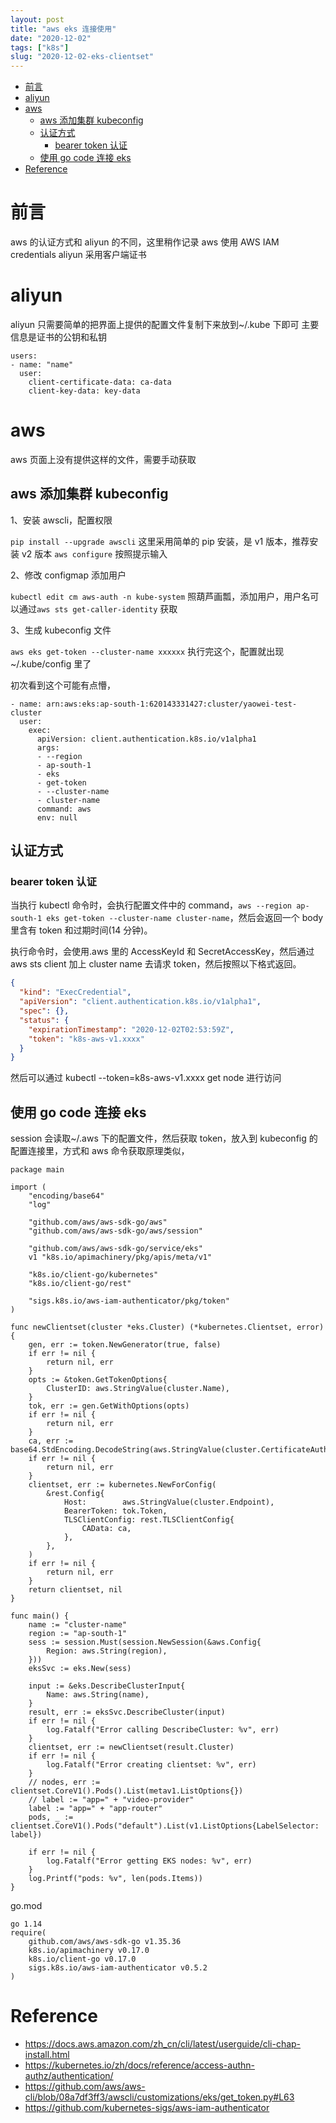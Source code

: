 ```yaml
---
layout: post
title: "aws eks 连接使用"
date: "2020-12-02"
tags: ["k8s"]
slug: "2020-12-02-eks-clientset"
---
```


<!-- vim-markdown-toc Redcarpet -->

* [前言](#前言)
* [aliyun](#aliyun)
* [aws](#aws)
    * [aws 添加集群 kubeconfig](#aws-添加集群-kubeconfig)
    * [认证方式](#认证方式)
        * [bearer token 认证](#bearer-token-认证)
    * [使用 go code 连接 eks](#使用-go-code-连接-eks)
* [Reference](#reference)

<!-- vim-markdown-toc -->

# 前言

aws 的认证方式和 aliyun 的不同，这里稍作记录
aws 使用 AWS IAM credentials
aliyun 采用客户端证书

# aliyun

aliyun 只需要简单的把界面上提供的配置文件复制下来放到~/.kube 下即可
主要信息是证书的公钥和私钥

```
users:
- name: "name"
  user:
    client-certificate-data: ca-data
    client-key-data: key-data

```

# aws

aws 页面上没有提供这样的文件，需要手动获取

## aws 添加集群 kubeconfig

1、安装 awscli，配置权限

`pip install --upgrade awscli` 这里采用简单的 pip 安装，是 v1 版本，推荐安装 v2 版本
`aws configure` 按照提示输入

2、修改 configmap 添加用户

`kubectl edit cm aws-auth -n kube-system` 照葫芦画瓢，添加用户，用户名可以通过`aws sts get-caller-identity` 获取

3、生成 kubeconfig 文件

`aws eks get-token --cluster-name xxxxxx` 执行完这个，配置就出现~/.kube/config 里了

初次看到这个可能有点懵，

```
- name: arn:aws:eks:ap-south-1:620143331427:cluster/yaowei-test-cluster
  user:
    exec:
      apiVersion: client.authentication.k8s.io/v1alpha1
      args:
      - --region
      - ap-south-1
      - eks
      - get-token
      - --cluster-name
      - cluster-name
      command: aws
      env: null
```

## 认证方式

### bearer token 认证

当执行 kubectl 命令时，会执行配置文件中的 command，`aws --region ap-south-1 eks get-token --cluster-name cluster-name`，然后会返回一个 body 里含有 token 和过期时间(14 分钟)。

执行命令时，会使用.aws 里的 AccessKeyId 和 SecretAccessKey，然后通过 aws sts client 加上 cluster name 去请求 token，然后按照以下格式返回。

```json
{
  "kind": "ExecCredential",
  "apiVersion": "client.authentication.k8s.io/v1alpha1",
  "spec": {},
  "status": {
    "expirationTimestamp": "2020-12-02T02:53:59Z",
    "token": "k8s-aws-v1.xxxx"
  }
}
```

然后可以通过 kubectl --token=k8s-aws-v1.xxxx get node 进行访问

## 使用 go code 连接 eks

session 会读取~/.aws 下的配置文件，然后获取 token，放入到 kubeconfig 的配置连接里，方式和 aws 命令获取原理类似，

```golang
package main

import (
	"encoding/base64"
	"log"

	"github.com/aws/aws-sdk-go/aws"
	"github.com/aws/aws-sdk-go/aws/session"

	"github.com/aws/aws-sdk-go/service/eks"
	v1 "k8s.io/apimachinery/pkg/apis/meta/v1"

	"k8s.io/client-go/kubernetes"
	"k8s.io/client-go/rest"

	"sigs.k8s.io/aws-iam-authenticator/pkg/token"
)

func newClientset(cluster *eks.Cluster) (*kubernetes.Clientset, error) {
	gen, err := token.NewGenerator(true, false)
	if err != nil {
		return nil, err
	}
	opts := &token.GetTokenOptions{
		ClusterID: aws.StringValue(cluster.Name),
	}
	tok, err := gen.GetWithOptions(opts)
	if err != nil {
		return nil, err
	}
	ca, err := base64.StdEncoding.DecodeString(aws.StringValue(cluster.CertificateAuthority.Data))
	if err != nil {
		return nil, err
	}
	clientset, err := kubernetes.NewForConfig(
		&rest.Config{
			Host:        aws.StringValue(cluster.Endpoint),
			BearerToken: tok.Token,
			TLSClientConfig: rest.TLSClientConfig{
				CAData: ca,
			},
		},
	)
	if err != nil {
		return nil, err
	}
	return clientset, nil
}

func main() {
	name := "cluster-name"
	region := "ap-south-1"
	sess := session.Must(session.NewSession(&aws.Config{
		Region: aws.String(region),
	}))
	eksSvc := eks.New(sess)

	input := &eks.DescribeClusterInput{
		Name: aws.String(name),
	}
	result, err := eksSvc.DescribeCluster(input)
	if err != nil {
		log.Fatalf("Error calling DescribeCluster: %v", err)
	}
	clientset, err := newClientset(result.Cluster)
	if err != nil {
		log.Fatalf("Error creating clientset: %v", err)
	}
	// nodes, err := clientset.CoreV1().Pods().List(metav1.ListOptions{})
	// label := "app=" + "video-provider"
	label := "app=" + "app-router"
	pods, _ := clientset.CoreV1().Pods("default").List(v1.ListOptions{LabelSelector: label})

	if err != nil {
		log.Fatalf("Error getting EKS nodes: %v", err)
	}
	log.Printf("pods: %v", len(pods.Items))
}

```

go.mod

```
go 1.14
require(
    github.com/aws/aws-sdk-go v1.35.36
    k8s.io/apimachinery v0.17.0
    k8s.io/client-go v0.17.0
    sigs.k8s.io/aws-iam-authenticator v0.5.2
)
```

# Reference

- https://docs.aws.amazon.com/zh_cn/cli/latest/userguide/cli-chap-install.html
- https://kubernetes.io/zh/docs/reference/access-authn-authz/authentication/
- https://github.com/aws/aws-cli/blob/08a7df3ff3/awscli/customizations/eks/get_token.py#L63
- https://github.com/kubernetes-sigs/aws-iam-authenticator
